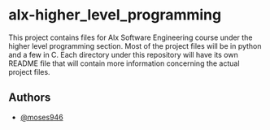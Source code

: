 
# alx-higher_level_programming

This project contains files for Alx Software Engineering course under the higher level programming section. Most of the project files will be in python and a few in C. Each directory under this repository will have its own README file that will contain more information concerning the actual project files.


## Authors

- [@moses946](https://www.github.com/moses946)



